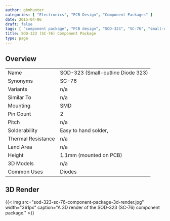 ```yaml
---
author: gbmhunter
categories: [ "Electronics", "PCB Design", "Component Packages" ]
date: 2015-04-06
draft: false
tags: [ "component package", "PCB design", "SOD-323", "SC-76", "small-outline", "diode" ]
title: SOD-323 (SC-76) Component Package
type: page
---
```


## Overview

<table>
<tbody >
<tr >

<td >Name
</td>

<td >SOD-323 (Small-outline Diode 323)
</td>
</tr>
<tr >
<td >Synonyms</td> 
<td>SC-76</td>
</tr>
<tr >

<td >Variants
</td>

<td >n/a
</td>
</tr>
<tr >

<td >Similar To
</td>

<td >n/a
</td>
</tr>
<tr >

<td >Mounting
</td>

<td >SMD
</td>
</tr>
<tr >

<td >Pin Count
</td>

<td >2
</td>
</tr>
<tr >

<td >Pitch
</td>

<td >n/a
</td>
</tr>
<tr >

<td >Solderability
</td>

<td >Easy to hand solder,
</td>
</tr>
<tr >

<td >Thermal Resistance
</td>

<td >n/a
</td>
</tr>
<tr >

<td >Land Area
</td>

<td >n/a
</td>
</tr>
<tr >

<td >Height
</td>

<td >1.1mm (mounted on PCB)
</td>
</tr>
<tr >

<td >3D Models
</td>

<td >n/a
</td>
</tr>
<tr >
<td >Common Uses</td>
<td>Diodes</td>
</tr>
</tbody>
</table>

## 3D Render

{{< img src="sod-323-sc-76-component-package-3d-render.jpg" width="361px" caption="A 3D render of the SOD-323 (SC-76) component package."  >}}
